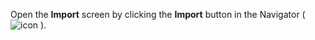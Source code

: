 <!-- markdownlint-disable-file MD041 -->
Open the **Import** screen by clicking the **Import** button in the Navigator ( ![icon][img1] ).

<!-- Referenced images -->
[img1]: ../../../../../../common/icons/nav-admin-import-active.png


